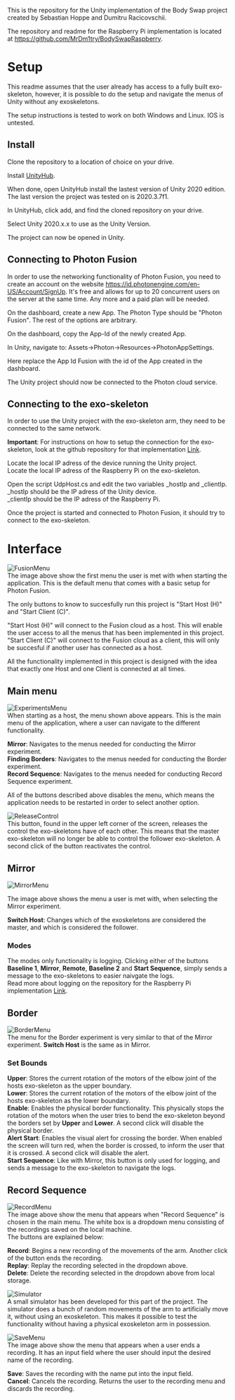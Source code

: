 This is the repository for the Unity implementation of the Body Swap project created by Sebastian Hoppe and Dumitru Racicovschii.

The repository and readme for the Raspberry Pi implementation is located at https://github.com/MrDm1try/BodySwapRaspberry.

# Setup
This readme assumes that the user already has access to a fully built exo-skeleton, however, it is possible to do the setup and navigate the menus of Unity without any exoskeletons.

The setup instructions is tested to work on both Windows and Linux. IOS is untested.

## Install

Clone the repository to a location of choice on your drive.

Install [UnityHub](https://unity.com/unity-hub).

When done, open UnityHub install the lastest version of Unity 2020 edition. The last version the project was tested on is 2020.3.7f1.

In UnityHub, click add, and find the cloned repository on your drive.

Select Unity 2020.x.x to use as the Unity Version.

The project can now be opened in Unity.

## Connecting to Photon Fusion
In order to use the networking functionality of Photon Fusion, you need to create an account on the website https://id.photonengine.com/en-US/Account/SignUp. It's free and allows for up to 20 concurrent users on the server at the same time. Any more and a paid plan will be needed.

On the dashboard, create a new App. The Photon Type should be "Photon Fusion". The rest of the options are arbitrary.

On the dashboard, copy the App-Id of the newly created App.

In Unity, navigate to: Assets->Photon->Resources->PhotonAppSettings.

Here replace the App Id Fusion with the id of the App created in the dashboard.

The Unity project should now be connected to the Photon cloud service.

## Connecting to the exo-skeleton
In order to use the Unity project with the exo-skeleton arm, they need to be connected to the same network.

**Important**: For instructions on how to setup the connection for the exo-skeleton, look at the github repository for that implementation [Link](https://github.com/MrDm1try/BodySwapRaspberry).

Locate the local IP adress of the device running the Unity project.  
Locate the local IP adress of the Raspberry Pi on the exo-skeleton.

Open the script UdpHost.cs and edit the two variables \_hostIp and \_clientIp.  
\_hostIp should be the IP adress of the Unity device.  
\_clientIp should be the IP adress of the Raspberry Pi.

Once the project is started and connected to Photon Fusion, it should try to connect to the exo-skeleton.

# Interface
![FusionMenu](https://github.com/Hoppe2808/BodySwapUnity/blob/main/Pasted%20image%2020220114114804.png?raw=true)  
The image above show the first menu the user is met with when starting the application. This is the default menu that comes with a basic setup for Photon Fusion.

The only buttons to know to succesfully run this project is "Start Host (H)" and "Start Client (C)".

"Start Host (H)" will connect to the Fusion cloud as a host. This will enable the user access to all the menus that has been implemented in this project. "Start Client (C)" will connect to the Fusion cloud as a client, this will only be succesful if another user has connected as a host.

All the functionality implemented in this project is designed with the idea that exactly one Host and one Client is connected at all times.

## Main menu

![ExperimentsMenu](https://github.com/Hoppe2808/BodySwapUnity/blob/main/Pasted%20image%2020220114124853.png?raw=true)  
When starting as a host, the menu shown above appears. This is the main menu of the application, where a user can navigate to the different functionality.

**Mirror**: Navigates to the menus needed for conducting the Mirror experiment.  
**Finding Borders**: Navigates to the menus needed for conducting the Border experiment.  
**Record Sequence**: Navigates to the menus needed for conducting Record Sequence experiment.

All of the buttons described above disables the menu, which means the application needs to be restarted in order to select another option.

![ReleaseControl](https://github.com/Hoppe2808/BodySwapUnity/blob/main/Pasted%20image%2020220114130015.png?raw=true)  
This button, found in the upper left corner of the screen, releases the control the exo-skeletons have of each other. This means that the master exo-skeleton will no longer be able to control the follower exo-skeleton. A second click of the button reactivates the control.

## Mirror

![MirrorMenu](https://github.com/Hoppe2808/BodySwapUnity/blob/main/Pasted%20image%2020220114125335.png?raw=true)

The image above shows the menu a user is met with, when selecting the Mirror experiment.

**Switch Host**: Changes which of the exoskeletons are considered the master, and which is considered the follower.  

### Modes
The modes only functionality is logging. Clicking either of the buttons **Baseline 1**, **Mirror**, **Remote**, **Baseline 2** and **Start Sequence**, simply sends a message to the exo-skeletons to easier naivgate the logs.  
Read more about logging on the repository for the Raspberry Pi implementation [Link](https://github.com/MrDm1try/BodySwapRaspberry).

## Border
![BorderMenu](https://github.com/Hoppe2808/BodySwapUnity/blob/main/Pasted%20image%2020220114130211.png?raw=true)  
The menu for the Border experiment is very similar to that of the Mirror experiment. **Switch Host** is the same as in Mirror.

### Set Bounds
**Upper**: Stores the current rotation of the motors of the elbow joint of the hosts exo-skeleton as the upper boundary.  
**Lower**: Stores the current rotation of the motors of the elbow joint of the hosts exo-skeleton as the lower boundary.  
**Enable**: Enables the physical border functionality. This physically stops the rotation of the motors when the user tries to bend the exo-skeleton beyond the borders set by **Upper** and **Lower**. A second click will disable the physical border.  
**Alert Start**: Enables the visual alert for crossing the border. When enabled the screen will turn red, when the border is crossed, to inform the user that it is crossed. A second click will disable the alert.  
**Start Sequence**: Like with Mirror, this button is only used for logging, and sends a message to the exo-skeleton to navigate the logs.

## Record Sequence
![RecordMenu](https://github.com/Hoppe2808/BodySwapUnity/blob/main/Pasted%20image%2020220114131112.png?raw=true)  
The image above show the menu that appears when "Record Sequence" is chosen in the main menu. The white box is a dropdown menu consisting of the recordings saved on the local machine.  
The buttons are explained below:

**Record**: Begins a new recording of the movements of the arm. Another click of the button ends the recording.  
**Replay**: Replay the recording selected in the dropdown above.  
**Delete**: Delete the recording selected in the dropdown above from local storage.  

![Simulator](https://github.com/Hoppe2808/BodySwapUnity/blob/main/Pasted%20image%2020220114131356.png?raw=true)  
A small simulator has been developed for this part of the project. The simulator does a bunch of random movements of the arm to artificially move it, without using an exoskeleton. This makes it possible to test the functionality without having a physical exoskeleton arm in possession.

![SaveMenu](https://github.com/Hoppe2808/BodySwapUnity/blob/main/Pasted%20image%2020220114131427.png?raw=true)  
The image above show the menu that appears when a user ends a recording. It has an input field where the user should input the desired name of the recording.

**Save**: Saves the recording with the name put into the input field.  
**Cancel**: Cancels the recording. Returns the user to the recording menu and discards the recording.
